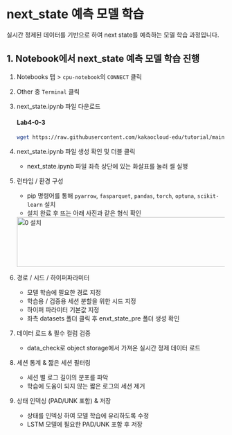 # next_state 예측 모델 학습

실시간 정제된 데이터를 기반으로 하여 next state를 예측하는 모델 학습 과정입니다.

## 1. Notebook에서 next_state 예측 모델 학습 진행
1. Notebooks 탭 > `cpu-notebook`의 `CONNECT` 클릭
2. Other 중 `Terminal` 클릭
3. next_state.ipynb 파일 다운로드

    #### **Lab4-0-3**
    ```bash
    wget https://raw.githubusercontent.com/kakaocloud-edu/tutorial/main/DataAnalyzeCourse/src/day3/ipynb/next_state.ipynb
    ```

4. next_state.ipynb 파일 생성 확인 및 더블 클릭

    - next_state.ipynb 파일 좌측 상단에 있는 화살표를 눌러 셀 실행

5. 런타임 / 환경 구성

    - pip 명령어를 통해 `pyarrow`, `fasparquet`, `pandas`, `torch`, `optuna`, `scikit-learn` 설치
    - 설치 완료 후 뜨는 아래 사진과 같은 형식 확인

    <img width="1359" height="115" alt="0 설치" src="https://github.com/user-attachments/assets/c3c0e4b8-112c-4218-b089-5c8ae3bf9813" />

6. 경로 / 시드 / 하이퍼파라미터

    - 모델 학습에 필요한 경로 지정
    - 학습용 / 검증용 세션 분할을 위한 시드 지정
    - 하이퍼 파라미터 기본값 지정
    - 좌측 datasets 폴더 클릭 후 enxt_state_pre 폴더 생성 확인

7. 데이터 로드 & 필수 컬럼 검증

    - data_check로 object storage에서 가져온 실시간 정제 데이터 로드

8. 세션 통계 & 짧은 세션 필터링

    - 세션 별 로그 길이의 분포를 파악
    - 학습에 도움이 되지 않는 짧은 로그의 세션 제거

9. 상태 인덱싱 (PAD/UNK 포함) & 저장

    - 상태를 인덱싱 하여 모델 학습에 유리하도록 수정
    - LSTM 모델에 필요한 PAD/UNK 포함 후 저장

